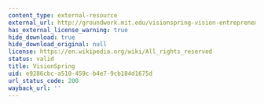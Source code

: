 ```yaml
---
content_type: external-resource
external_url: http://groundwork.mit.edu/visionspring-vision-entrepreneurs/
has_external_license_warning: true
hide_download: true
hide_download_original: null
license: https://en.wikipedia.org/wiki/All_rights_reserved
status: valid
title: VisionSpring
uid: e9286cbc-a510-459c-b4e7-9cb184d1675d
url_status_code: 200
wayback_url: ''
---
```

